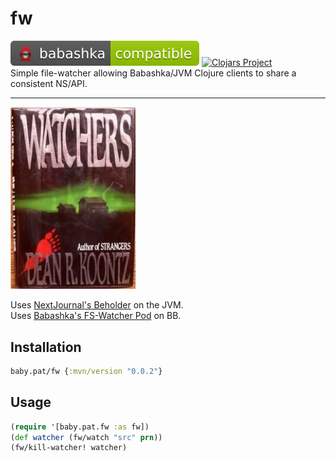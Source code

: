 # fw

[![bb compatible](https://raw.githubusercontent.com/babashka/babashka/master/logo/badge.svg)](https://babashka.org)
[![Clojars Project](https://img.shields.io/clojars/v/baby.pat/fw.svg)](https://clojars.org/baby.pat/fw)   
Simple file-watcher allowing Babashka/JVM Clojure clients to share a consistent NS/API.

---
[<img src="resources/fw_logo.jpg" alt="fw" width="200px">](https://fw.pat.baby)
   
Uses [NextJournal's Beholder](https://github.com/nextjournal/beholder) on the JVM.   
Uses [Babashka's FS-Watcher Pod](https://github.com/babashka/pod-babashka-fswatcher) on BB.

## Installation

```clojure
baby.pat/fw {:mvn/version "0.0.2"}
```

## Usage

```clojure
(require '[baby.pat.fw :as fw])
(def watcher (fw/watch "src" prn))
(fw/kill-watcher! watcher)
```
